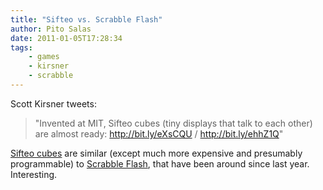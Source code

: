 ```yaml
---
title: "Sifteo vs. Scrabble Flash"
author: Pito Salas
date: 2011-01-05T17:28:34
tags:
    - games
    - kirsner
    - scrabble
---
```




Scott Kirsner tweets:

> "Invented at MIT, Sifteo cubes (tiny displays that talk to each other) are
> almost ready: http://bit.ly/eXsCQU / http://bit.ly/ehhZ1Q"

[Sifteo cubes](<https://www.sifteo.com/games/wordplay>) are similar (except
much more expensive and presumably programmable) to [Scrabble
Flash](<http://www.hasbro.com/scrabble/en_US/shop/details.cfm?guid=1584D8B3-19B9-F369-10D2-0A943216A214&product_id=27312&src=endeca>),
that have been around since last year. Interesting.


